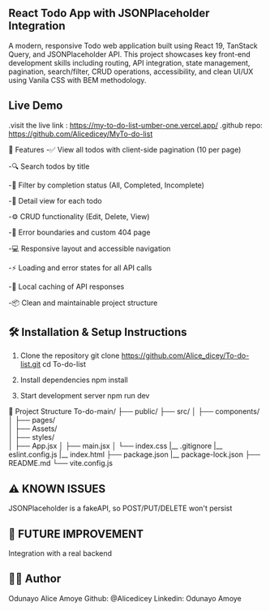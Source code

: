 ## React Todo App with JSONPlaceholder Integration

A modern, responsive Todo web application built using React 19, TanStack Query, and JSONPlaceholder API. This project showcases key front-end development skills including routing, API integration, state management, pagination, search/filter, CRUD operations, accessibility, and clean UI/UX using Vanila CSS with BEM methodology.

## Live Demo
.visit the live link : https://my-to-do-list-umber-one.vercel.app/
.github repo: https://github.com/Alicedicey/MyTo-do-list

📌 Features
  -✅ View all todos with client-side pagination (10 per page)

  -🔍 Search todos by title

  -🎯 Filter by completion status (All, Completed, Incomplete)

  -🔎 Detail view for each todo

  -⚙ CRUD functionality (Edit, Delete, View)

  -🔁 Error boundaries and custom 404 page

  -💻 Responsive layout and accessible navigation

  -⚡ Loading and error states for all API calls

  -💾 Local caching of API responses

  -📦 Clean and maintainable project structure

 ## 🛠 Installation & Setup Instructions

 1. Clone the repository
git clone https://github.com/Alice_dicey/To-do-list.git
cd To-do-list

2. Install dependencies
npm install

3. Start development server
npm run dev

📂 Project Structure
To-do-main/
├── public/
├── src/
│   ├── components/       
│   ├── pages/             
│   ├── Assets/          
│   ├── styles/             
│   ├── App.jsx
│   ├── main.jsx
│   └── index.css
|__ .gitignore
|__ eslint.config.js
|__ index.html
├── package.json
|__ package-lock.json
├── README.md
└── vite.config.js

 ## ⚠ KNOWN ISSUES
 JSONPlaceholder is a fakeAPI, so POST/PUT/DELETE won't persist

 ## 🧭  FUTURE IMPROVEMENT
 Integration with a real backend

 ## 👨‍💻 Author
 Odunayo Alice Amoye
 Github: @Alicedicey
 Linkedin: Odunayo Amoye
